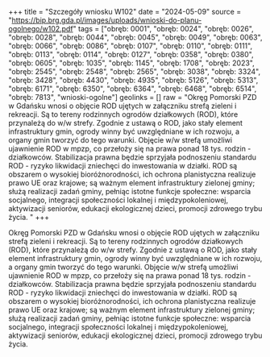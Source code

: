 +++
title = "Szczegóły wniosku W102"
date = "2024-05-09"
source = "https://bip.brg.gda.pl/images/uploads/wnioski-do-planu-ogolnego/w102.pdf"
tags = ["obręb: 0001", "obręb: 0024", "obręb: 0026", "obręb: 0028", "obręb: 0044", "obręb: 0045", "obręb: 0049", "obręb: 0063", "obręb: 0066", "obręb: 0086", "obręb: 0107", "obręb: 0110", "obręb: 0111", "obręb: 0113", "obręb: 0114", "obręb: 0127", "obręb: 0358", "obręb: 0380", "obręb: 0605", "obręb: 1035", "obręb: 1145", "obręb: 1708", "obręb: 2023", "obręb: 2545", "obręb: 2548", "obręb: 2565", "obręb: 3038", "obręb: 3324", "obręb: 3428", "obręb: 4430", "obręb: 4935", "obręb: 5126", "obręb: 5313", "obręb: 6171", "obręb: 6350", "obręb: 6364", "obręb: 6468", "obręb: 6514", "obręb: 7813", "wnioski-ogolne"]
geolinks = []
raw = "Okręg Pomorski PZD w Gdańsku wnosi o objęcie ROD ujętych w załączniku strefą zieleni i rekreacji. Są to tereny rodzinnych ogrodów działkowych (ROD), które przynależą do w/w strefy. Zgodnie z ustawą o ROD, jako stały element infrastruktury gmin, ogrody winny być uwzględniane w ich rozwoju, a organy gmin tworzyć do tego warunki. Objęcie w/w strefą umożliwi ujawnienie ROD w mpzp, co przełoży się na prawa ponad 18 tys. rodzin - działkowców. Stabilizacja prawna będzie sprzyjała podnoszeniu standardu ROD - ryzyko likwidacji zniechęci do inwestowania w działki. ROD są obszarem o wysokiej bioróżnorodności, ich ochrona planistyczna realizuje prawo UE oraz krajowe; są ważnym element infrastruktury zielonej gminy; służą realizacji zadań gminy, pełniąc istotne funkcje społeczne: wsparcia socjalnego, integracji społeczności lokalnej i międzypokoleniowej, aktywizacji seniorów, edukacji ekologicznej dzieci, promocji zdrowego trybu życia. "
+++

Okręg Pomorski PZD w Gdańsku wnosi o objęcie ROD ujętych w załączniku strefą zieleni i rekreacji.
Są to tereny rodzinnych ogrodów działkowych (ROD), które przynależą do w/w strefy. Zgodnie z ustawą o ROD,
jako stały element infrastruktury gmin, ogrody winny być uwzględniane w ich rozwoju, a organy gmin tworzyć do
tego warunki. Objęcie w/w strefą umożliwi ujawnienie ROD w mpzp, co przełoży się na prawa ponad 18 tys.
rodzin - działkowców. Stabilizacja prawna będzie sprzyjała podnoszeniu standardu ROD - ryzyko likwidacji
zniechęci do inwestowania w działki. ROD są obszarem o wysokiej bioróżnorodności, ich ochrona planistyczna
realizuje prawo UE oraz krajowe; są ważnym element infrastruktury zielonej gminy; służą realizacji zadań gminy,
pełniąc istotne funkcje społeczne: wsparcia socjalnego, integracji społeczności lokalnej i międzypokoleniowej,
aktywizacji seniorów, edukacji ekologicznej dzieci, promocji zdrowego trybu życia.



